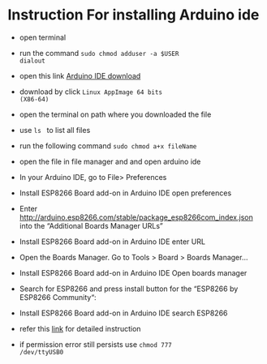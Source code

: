 # Instruction For installing Arduino ide
- open terminal 
- run the command 
<code>sudo chmod adduser -a $USER dialout</code>
- open this link [Arduino IDE download](https://www.arduino.cc/en/software)
- download by click <code>Linux AppImage 64 bits (X86-64)</code>
- open the terminal on path where you downloaded the file
- use <code>ls </code> to list all files
- run the following command <code>sudo chmod a+x fileName </code>
- open the file in file manager and and open arduino ide
- In your Arduino IDE, go to File> Preferences
- Install ESP8266 Board add-on in Arduino IDE open preferences

 - Enter http://arduino.esp8266.com/stable/package_esp8266com_index.json into the “Additional Boards Manager URLs”   
 - Install ESP8266 Board add-on in Arduino IDE enter URL

 - Open the Boards Manager. Go to Tools > Board > Boards Manager…
 -  Install ESP8266 Board add-on in Arduino IDE Open boards manager

 -  Search for ESP8266 and press install button for the “ESP8266 by ESP8266 Community“:
 -  Install ESP8266 Board add-on in Arduino IDE search ESP8266
 -  refer this [link](https://randomnerdtutorials.com/how-to-install-esp8266-board-arduino-ide/) for detailed instruction
 -  if permission error still persists use <code>chmod 777 /dev/ttyUSB0</code>

